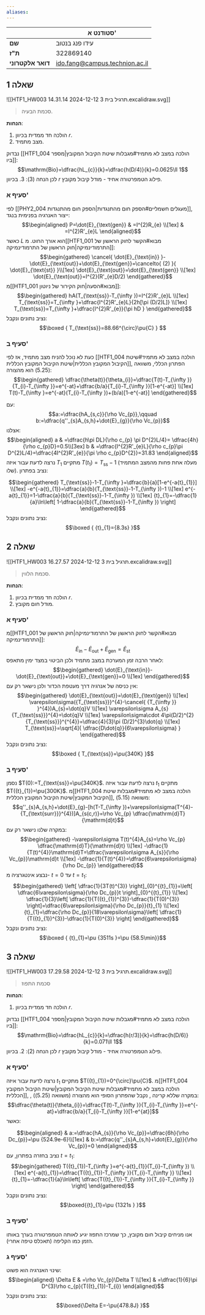 ```yaml
---
aliases:
---
```


|				   | סטודנט א'					  |
| ----------------- | ------------------------------ |
| **שם**			| עידו פנג בנטוב				 |
| **ת"ז**		   | 322869140					  |
| **דואר אלקטרוני** | ido.fang@campus.technion.ac.il |

## שאלה 1
![[HTF1_HW003 תרגיל בית 3 2024-12-12 14.31.14.excalidraw.svg]]
>סכמת הבעיה.


**הנחות**:
1. הולכה חד ממדית בכיוון $r$.
2. מצב מתמיד.


נבדוק [[HTF1_004 הולכה במצב לא מתמיד#מגבלות שיטת הקיבול המקובץ|מספר ביו]]:
$$\mathrm{Bio}=\dfrac{hL_{c}}{k}=\dfrac{h(D/4)}{k}=0.0625\ll 1$$
לכן הנחה $(3)$:
3. בכיוון $r$ פילוג הטמפרטורה אחיד - מודל קיבול מקובץ.

### סעיף א'
לפי [[PHY2_004 מעגלים חשמליים#הספק חום מהתנגדות|הספק חום מהתנגדות]], ייצור האנרגיה בפנימית בנגד:
$$\begin{aligned}
P=\dot{E}_{\text{gen}} & =I^{2}R_{e} \\[1ex]
 & =I^{2}R'_{e}L
\end{aligned}$$
כאשר $L$ הוא אורך החוט.
מ[[HTF1_001 מבוא#הקשר לחוק הראשון של התרמודינמיקה|חוק הראשון של התרמודינמיקה]]:
$$\begin{gathered}
\cancel{ \dot{E}_{\text{in}} }-\dot{E}_{\text{out}}+\dot{E}_{\text{gen}}=\cancelto{ (2) }{ \dot{E}_{\text{st}}  }\\[1ex]
\dot{E}_{\text{out}}=\dot{E}_{\text{gen}} \\[1ex]
\dot{E}_{\text{out}}=I^{2}(R'_{e}D/2)
\end{gathered}$$
מ[[HTF1_001 מבוא#הסעה|חוק הקירור של ניוטון]]:
$$\begin{gathered}
hA(T_{\text{ss}}-T_{\infty })=I^{2}R'_{e}L \\[1ex]
T_{\text{ss}}=T_{\infty }+\dfrac{I^{2}R'_{e}L}{2h[\pi (D/2)L]} \\[1ex]
T_{\text{ss}}=T_{\infty }+\dfrac{I^{2}R'_{e}}{\pi hD }
\end{gathered}$$
נציב נתונים ונקבל:
$$\boxed {
T_{\text{ss}}=88.66^{\circ}\pu{C}
 } $$

### סעיף ב'
כעת לא נוכל להניח מצב מתמיד, אז לפי [[HTF1_004 הולכה במצב לא מתמיד#שיטת הקיבול המקובץ הכללית|שיטת הקיבול המקובץ הכללית]], הפתרון הכללי, משוואה $(\text{5.25})$ הוא מהצורה:
$$\begin{gathered}
\dfrac{\theta(t)}{\theta_{i}}=\dfrac{T(t)-T_{\infty }}{T_{i}-T_{\infty }}=e^{-at}+\dfrac{b/a}{T_{i}-T_{\infty }}[1-e^{-at}]  \\[1ex]
T(t)-T_{\infty }=e^{-at}(T_{i}-T_{\infty })+(b/a)[1-e^{-at}]
\end{gathered}$$

עם:
$$a:=\dfrac{hA_{s,c}}{\rho Vc_{p}},\qquad b:=\dfrac{q''_{s}A_{s,h}+\dot{E}_{g}}{\rho Vc_{p}}$$
אצלנו:
$$\begin{aligned}
 a & =\dfrac{h\pi DL}{\rho c_{p} \pi D^{2}L/4}= \dfrac{4h}{\rho c_{p}D}=0.5\\[3ex]
 b & =\dfrac{I^{2}R'_{e}L}{\rho c_{p}\pi D^{2}L/4}=\dfrac{4I^{2}R'_{e}}{\pi \rho c_{p}D^{2}}=31.83
\end{aligned}$$
נרצה לדעת עבור איזה ${T}_{1}$ מתקיים $T({t}_{1})=T_{\text{ss}}-1$ (מעלה אחת פחות מהמצב המתמיד שלו). נציב בפתרון:

$$\begin{gathered}
T_{\text{ss}}-1-T_{\infty }=\dfrac{b}{a}[1-e^{-a{t}_{1}}] \\[1ex]
-e^{-a{t}_{1}}=\dfrac{a}{b}(T_{\text{ss}}-1-T_{\infty })-1 \\[1ex]
e^{-a{t}_{1}}=1-\dfrac{a}{b}(T_{\text{ss}}-1-T_{\infty }) \\[1ex]
{t}_{1}=-\dfrac{1}{a}\ln\left[ 1-\dfrac{a}{b}(T_{\text{ss}}-1-T_{\infty }) \right]
\end{gathered}$$
נציב נתונים ונקבל:
$$\boxed {
{t}_{1}={8.3s}
 }$$

## שאלה 2
![[HTF1_HW003 תרגיל בית 3 2024-12-12 16.27.57.excalidraw.svg]]
>סכמת הלווין.

**הנחות**:
1. הולכה חד ממדית בכיוון $r$.
2. מודל חום מקובץ.

### סעיף א'
מ[[HTF1_001 מבוא#הקשר לחוק הראשון של התרמודינמיקה|חוק הראשון של התרמודינמיקה]]:
$$\dot{E}_{\text{in}}-\dot{E}_{\text{out}}+\dot{E}_{\text{gen}}=\dot{E}_{\text{st}}$$
לאחר הרבה זמן המערכת במצב מתמיד ולכן הביטוי במצד ימין מתאפס:
$$\begin{gathered}
\dot{E}_{\text{in}}-\dot{E}_{\text{out}}+\dot{E}_{\text{gen}}=0 \\[1ex]
\end{gathered}$$
אין כניסה של אנרגיה דרך מעטפת הכדור ולכן נישאר רק עם:
$$\begin{gathered}
\dot{E}_{\text{out}}=\dot{E}_{\text{gen}} \\[1ex]
\varepsilon\sigma({T_{\text{ss}}}^{4}-\cancel{ {T_{\infty }} }^{4})A_{s}=\dot{q}V \\[1ex]
\varepsilon\sigma A_{s}{T_{\text{ss}}}^{4}=\dot{q}V \\[1ex]
\varepsilon\sigma\cdot 4\pi(D/2)^{2}{T_{\text{ss}}}^{^{4}}=\dfrac{4}{3}\pi (D/2)^{3}\dot{q} \\[1ex]
T_{\text{ss}}=\sqrt[4]{ \dfrac{D\dot{q}}{6\varepsilon\sigma} }
\end{gathered}$$
נציב נתונים ונקבל:
$$\boxed {
T_{\text{ss}}=\pu{340K}
 }$$

### סעיף ב'
נסמן $T(0):=T_{\text{ss}}=\pu{340K}$. נרצה לדעת עבור איזה ${t}_{1}$ מתקיים $T({t}_{1})=\pu{300K}$. מ[[HTF1_004 הולכה במצב לא מתמיד#מגבלות שיטת הקיבול המקובץ|שיטת הקיבול המקובץ הכללית]], משוואה $(\text{5.15})$:
$$q''_{s}A_{s,h}+\dot{E}_{g}-[h(T-T_{\infty })+\varepsilon\sigma(T^{4}-{T_{\text{surr}}}^{4})]A_{s(c,r)}=\rho Vc_{p} \dfrac{\mathrm{d}T}{\mathrm{d}t}$$
במקרה שלנו נישאר רק עם:
$$\begin{gathered}
-\varepsilon\sigma T(t)^{4}A_{s}=\rho Vc_{p} \dfrac{\mathrm{d}T}{\mathrm{d}t} \\[1ex]
-\dfrac{1}{T(t)^{4}}\mathrm{d}T=\dfrac{\varepsilon\sigma A_{s}}{\rho Vc_{p}}\mathrm{d}t \\[1ex]
-\dfrac{1}{T(t)^{4}}=\dfrac{6\varepsilon\sigma}{\rho Dc_{p}}
\end{gathered}$$
נבצע אינטגרציה מ- $t=0$ עד $t={t}_{1}$:
$$\begin{gathered}
\left[ \dfrac{1}{3T(t)^{3}} \right]_{0}^{{t}_{1}}=\left[ \dfrac{6\varepsilon\sigma}{\rho Dc_{p}}t \right]_{0}^{{t}_{1}} \\[1ex]
\dfrac{1}{3}\left[ \dfrac{1}{T({t}_{1})^{3}}-\dfrac{1}{T(0)^{3}} \right]=\dfrac{6\varepsilon\sigma}{\rho Dc_{p}}{t}_{1} \\[1ex]
{t}_{1}=\dfrac{\rho Dc_{p}}{18\varepsilon\sigma}\left[ \dfrac{1}{T({t}_{1})^{3}}-\dfrac{1}{T(0)^{3}} \right]
\end{gathered}$$
נציב נתונים ונקבל:
$$\boxed {
{t}_{1}=\pu {3511s }=\pu {58.5\min}}$$

## שאלה 3
![[HTF1_HW003 תרגיל בית 3 2024-12-12 17.29.58.excalidraw.svg]]
>סכמת התפוז


**הנחות**:
1. הולכה חד ממדית בכיוון $r$.

נבדוק [[HTF1_004 הולכה במצב לא מתמיד#מגבלות שיטת הקיבול המקובץ|מספר ביו]]:
$$\mathrm{Bio}=\dfrac{hL_{c}}{k}=\dfrac{h(r/3)}{k}=\dfrac{h(D/6)}{k}=0.071\ll 1$$
לכן הנחה $(2)$:
2. בכיוון $r$ פילוג הטמפרטורה אחיד - מודל קיבול מקובץ.
### סעיף א'
נרצה לדעת עבור איזה ${t}_{1}$ מתקיים $T({t}_{1})=0^{\circ}\pu{C}$. מ[[HTF1_004 הולכה במצב לא מתמיד#מגבלות שיטת הקיבול המקובץ|שיטת הקיבול המקובץ הכללית]], , במקרה שללא קרינה , נקבל שהפתרון הסופי הוא מהצורה (משוואה $(\text{5.25})$):
$$\dfrac{\theta(t)}{\theta_{i}}=\dfrac{T(t)-T_{\infty }}{T_{i}-T_{\infty }}=e^{-at}+\dfrac{b/a}{T_{i}-T_{\infty }}[1-e^{at}]$$
כאשר:

$$\begin{aligned}
 & a:=\dfrac{hA_{s}}{\rho Vc_{p}}=\dfrac{6h}{\rho Dc_{p}}=\pu {524.9e-6}\\[1ex]
 & b:=\dfrac{q''_{s}A_{s,h}+\dot{E}_{g}}{\rho Vc_{p}}=0
\end{aligned}$$
נציב בחזרה בפתרון, עם $t={t}_{1}$:
$$\begin{gathered}
T({t}_{1})-T_{\infty }=e^{-a{t}_{1}}(T_{i}-T_{\infty }) \\[1ex]
e^{-a{t}_{1}}=\dfrac{T({t}_{1})-T_{\infty }}{T_{i}-T_{\infty }} \\[1ex]
{t}_{1}=-\dfrac{1}{a}\ln\left[ \dfrac{T({t}_{1})-T_{\infty }}{T_{i}-T_{\infty }} \right]
\end{gathered}$$
נציב נתונים ונקבל:
$$\boxed{{t}_{1}=\pu {1321s } }$$
### סעיף ב'
אנו מניחים קיבול חום מקובץ, כך שמרכז התפוז יגיע לאותה הטמפרטורה בערך באותו הזמן כמו הקליפה (תאכלס טיפה אחרי).

### סעיף ג'
שינוי האנרגיה הוא פשוט:
$$\begin{aligned}
\Delta E & =\rho Vc_{p}\Delta T \\[1ex]
 & =\dfrac{1}{6}\pi D^{3}\rho c_{p}(T({t}_{1})-T_{i})
\end{aligned}$$
נציב נתונים ונקבל:
$$\boxed{\Delta E=-\pu{478.8J} }$$